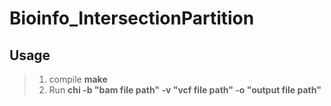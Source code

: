# Bioinfo_IntersectionPartition
## Usage
> 1. compile
> **make**
> 2. Run
> **chi -b "bam file path" -v "vcf file path" -o "output file path"**

